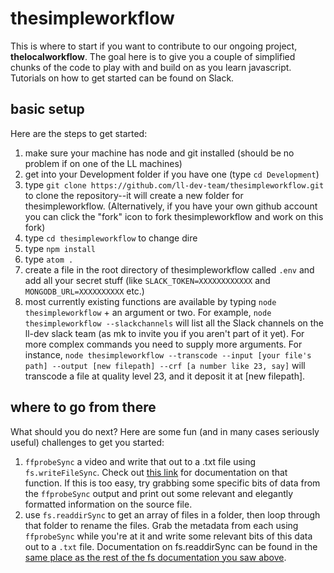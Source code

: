 # thesimpleworkflow

This is where to start if you want to contribute to our ongoing project, **thelocalworkflow**.  The goal here is to give you a couple of simplified chunks of the code to play with and build on as you learn javascript.  Tutorials on how to get started can be found on Slack.

## basic setup

Here are the steps to get started:

1. make sure your machine has node and git installed (should be no problem if on one of the LL machines)
2. get into your Development folder if you have one (type `cd Development`)
3. type `git clone https://github.com/ll-dev-team/thesimpleworkflow.git` to clone the repository--it will create a new folder for thesimpleworkflow.  (Alternatively, if you have your own github account you can click the "fork" icon to fork thesimpleworkflow and work on this fork)
4. type `cd thesimpleworkflow` to change dire
5. type `npm install`
5. type `atom .`
6. create a file in the root directory of thesimpleworkflow called `.env` and add all your secret stuff (like `SLACK_TOKEN=XXXXXXXXXXXX` and `MONGODB_URL=XXXXXXXXXX` etc.)
7. most currently existing functions are available by typing `node thesimpleworkflow` + an argument or two.  For example, `node thesimpleworkflow --slackchannels` will list all the Slack channels on the ll-dev slack team (as mk to invite you if you aren't part of it yet).  For more complex commands you need to supply more arguments.   For instance, `node thesimpleworkflow --transcode --input [your file's path] --output [new filepath] --crf [a number like 23, say]` will transcode a file at quality level 23, and it deposit it at [new filepath].


## where to go from there

What should you do next?  Here are some fun (and in many cases seriously useful) challenges to get you started:

1. `ffprobeSync` a video and write that out to a .txt file using `fs.writeFileSync`.  Check out [this link](https://nodejs.org/api/fs.html#fs_fs_writefilesync_file_data_options) for documentation on that function. If this is too easy, try grabbing some specific bits of data from the `ffprobeSync` output and print out some relevant and elegantly formatted information on the source file.
2. use `fs.readdirSync` to get an array of files in a folder, then loop through that folder to rename the files.  Grab the metadata from each using `ffprobeSync` while you're at it and write some relevant bits of this data out to a `.txt` file.  Documentation on fs.readdirSync can be found in the [same place as the rest of the fs documentation you saw above](https://nodejs.org/api/fs.html#fs_fs_readdirsync_path_options).
